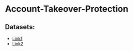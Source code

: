 # Account-Takeover-Protection

## Datasets:
- [Link1](https://ieee-dataport.org/documents/dataset-reverse-problem-keystroke-dynamics-guessing-typed-text-keystroke-timings#files)
- [Link2](https://zenodo.org/records/5594651)
